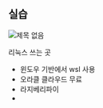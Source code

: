 ## 실습

![제목 없음](https://github.com/user-attachments/assets/9695b7eb-0a02-4b1a-8435-44b18e4c7f68)

리눅스 쓰는 곳

- 윈도우 기반에서 wsl 사용 
- 오라클 클라우드 무료
- 라지베리파이
- 
